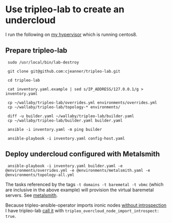 # Use tripleo-lab to create an undercloud

I run the following on
[my hypervisor](http://blog.johnlikesopenstack.com/2018/08/pc-for-tripleo-quickstart.html)
which is running centos8.

## Prepare tripleo-lab

```
 sudo /usr/local/bin/lab-destroy

 git clone git@github.com:cjeanner/tripleo-lab.git

 cd tripleo-lab

 cat inventory.yaml.example | sed s/IP_ADDRESS/127.0.0.1/g > inventory.yaml

 cp ~/wallaby/tripleo-lab/overrides.yml environments/overrides.yml
 cp ~/wallaby/tripleo-lab/topology-* environments/

 diff -u builder.yaml ~/wallaby/tripleo-lab/builder.yaml
 cp ~/wallaby/tripleo-lab/builder.yaml builder.yaml

 ansible -i inventory.yaml -m ping builder

 ansible-playbook -i inventory.yaml config-host.yaml
```

## Deploy undercloud configured with Metalsmith

```
 ansible-playbook -i inventory.yaml builder.yaml -e @environments/overrides.yml -e @environments/metalsmith.yaml -e @environments/topology-all.yml
```

The tasks referenced by the tags `-t domains -t baremetal -t vbmc`
(which are inclusive in the above example) will provision the virtual
baremetal servers. See [metalsmith](../metalsmith/).

Because tripleo-ansible-operator imports ironic nodes
[without introspection](https://github.com/openstack/tripleo-operator-ansible/blob/master/roles/tripleo_overcloud_node_import/defaults/main.yml#L12)
I have tripleo-lab
[call it](https://github.com/cjeanner/tripleo-lab/blob/38f3ab758a75063d6fcabe8c24de1719fe2e29b8/roles/overcloud/tasks/baremetal.yaml#L61)
with `tripleo_overcloud_node_import_introspect: true`.

<!--
## Workarounds

I started getting the following when SSH'ing to a newly installed undercloud.
```
debug1: getpeername failed: Bad file descriptor
...
stdio forwarding failed
```
This started happening 10 Nov 2020 after updating TripleO lab from 9
Oct 2020. It's possibly related to these
https://github.com/cjeanner/tripleo-lab/commit/b874a9865158ad8afb39d4dba4d5b2bbc82c70b8
https://github.com/cjeanner/tripleo-lab/commit/224b7d06e93c5cbc8ece339f81bafd64f806b74b
I don't need that ssh config so I just remove out the undercloud section
```
grep -n '## BEGIN undercloud' .ssh/config
grep -n '## END undercloud' .ssh/config
sed -i -e '1,9d' .ssh/config
```

# https://bugs.launchpad.net/tripleo/+bug/1920215
sed -i s/tripleo_overcloud_node_import_introspect\\:\ false/tripleo_overcloud_node_import_introspect\\:\ true/g ~/.ansible/tripleo-operator-ansible/roles/tripleo_overcloud_node_import/defaults/main.yml

-->

